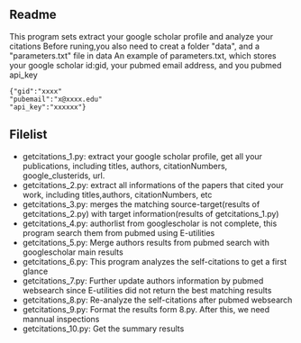 ## Readme
This program sets extract your google scholar profile and analyze your citations
Before runing,you also need to creat a folder "data", and a "parameters.txt" file in data
An example of parameters.txt, which stores your google scholar id:gid, your pubmed email address, and you pubmed api_key
```
{"gid":"xxxx"
"pubemail":"x@xxxx.edu"
"api_key":"xxxxxx"}
```

## Filelist
- getcitations_1.py: extract your google scholar profile, get all your publications, including titles, authors, citationNumbers, google_clusterids, url.
- getcitations_2.py: extract all informations of the papers that cited your work, including titles,authors, citationNumbers, etc
- getcitations_3.py: merges the matching source-target(results of getcitations_2.py) with target information(results of getcitations_1.py)
- getcitations_4.py: authorlist from googlescholar is not complete, this program search them from pubmed using E-utilities
- getcitations_5.py: Merge authors results from pubmed search with googlescholar main results
- getcitations_6.py: This program analyzes the self-citations to get a first glance
- getcitations_7.py: Further update authors information by pubmed websearch since E-utilities did not return the best matching results
- getcitations_8.py: Re-analyze the self-citations after pubmed websearch
- getcitations_9.py: Format the results form 8.py. After this, we need mannual inspections
- getcitations_10.py: Get the summary results

